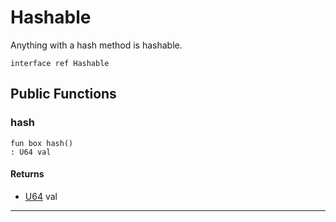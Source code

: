 # Hashable

Anything with a hash method is hashable.


```pony
interface ref Hashable
```

## Public Functions

### hash

```pony
fun box hash()
: U64 val
```

#### Returns

* [U64](builtin-U64) val

---


